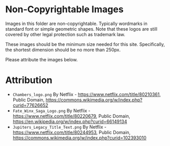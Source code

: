 # Non-Copyrightable Images

Images in this folder are non-copyrightable. Typically wordmarks in standard font or simple geometric shapes. Note that these logos are still covered by other legal protection such as trademark law. 

These images should be the minimum size needed for this site. Specifically, the shortest dimension should be no more than 250px. 

Please attribute the images below. 


# Attribution

* `Chambers_logo.png` By Netflix - https://www.netflix.com/title/80210361, Public Domain, https://commons.wikimedia.org/w/index.php?curid=77626652
* `Fate_Winx_Saga_Logo.png` By Netflix - https://www.netflix.com/title/80220679, Public Domain, https://en.wikipedia.org/w/index.php?curid=66149134
* `Jupiters_Legacy_Title_Text.png` By Netflix - https://www.netflix.com/title/80244953, Public Domain, https://commons.wikimedia.org/w/index.php?curid=102393010
